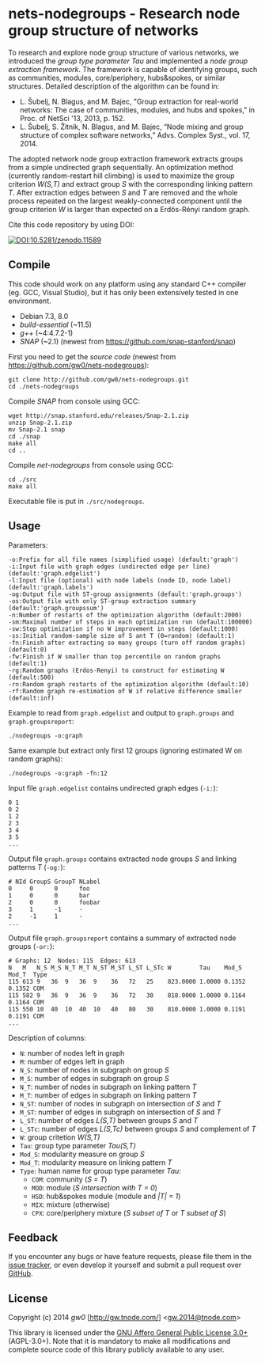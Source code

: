 nets-nodegroups - Research node group structure of networks
===========================================================

To research and explore node group structure of various networks, we introduced the *group type parameter Tau* and implemented a *node group extraction framework*. The framework is capable of identifying groups, such as communities, modules, core/periphery, hubs&spokes, or similar structures. Detailed description of the algorithm can be found in:

- L. Šubelj, N. Blagus, and M. Bajec, "Group extraction for real-world networks: The case of communities, modules, and hubs and spokes," in Proc. of NetSci '13, 2013, p. 152.
- L. Šubelj, S. Žitnik, N. Blagus, and M. Bajec, “Node mixing and group structure of complex software networks,” Advs. Complex Syst., vol. 17, 2014.

The adopted network node group extraction framework extracts groups from a simple undirected graph sequentially. An optimization method (currently random-restart hill climbing) is used to maximize the group criterion *W(S,T)* and extract group *S* with the corresponding linking pattern *T*. After extraction edges between *S* and *T* are removed and the whole process repeated on the largest weakly-connected component until the group criterion *W* is larger than expected on a Erdös-Rényi random graph.

Cite this code repository by using DOI:

[![DOI:10.5281/zenodo.11589](https://zenodo.org/badge/doi/10.5281/zenodo.11589.png)](http://dx.doi.org/10.5281/zenodo.11589)


Compile
-------

This code should work on any platform using any standard C++ compiler (eg. GCC, Visual Studio), but it has only been extensively tested in one environment.

- Debian 7.3, 8.0
- *build-essential* (~11.5)
- *g++* (~4:4.7.2-1)
- *SNAP* (~2.1) (newest from <https://github.com/snap-stanford/snap>)

First you need to get the *source code* (newest from <https://github.com/gw0/nets-nodegroups>):

    git clone http://github.com/gw0/nets-nodegroups.git
    cd ./nets-nodegroups


Compile *SNAP* from console using GCC:

    wget http://snap.stanford.edu/releases/Snap-2.1.zip
    unzip Snap-2.1.zip
    mv Snap-2.1 snap
    cd ./snap
    make all
    cd ..

Compile *net-nodegroups* from console using GCC:

    cd ./src
    make all

Executable file is put in `./src/nodegroups`.


Usage
-----

Parameters:

    -o:Prefix for all file names (simplified usage) (default:'graph')
    -i:Input file with graph edges (undirected edge per line) (default:'graph.edgelist')
    -l:Input file (optional) with node labels (node ID, node label) (default:'graph.labels')
    -og:Output file with ST-group assignments (default:'graph.groups')
    -os:Output file with only ST-group extraction summary (default:'graph.groupssum')
    -n:Number of restarts of the optimization algorithm (default:2000)
    -sm:Maximal number of steps in each optimization run (default:100000)
    -sw:Stop optimization if no W improvement in steps (default:1000)
    -ss:Initial random-sample size of S ant T (0=random) (default:1)
    -fn:Finish after extracting so many groups (turn off random graphs) (default:0)
    -fw:Finish if W smaller than top percentile on random graphs (default:1)
    -rg:Random graphs (Erdos-Renyi) to construct for estimating W (default:500)
    -rn:Random graph restarts of the optimization algorithm (default:10)
    -rf:Random graph re-estimation of W if relative difference smaller (default:inf)

Example to read from `graph.edgelist` and output to `graph.groups` and `graph.groupsreport`:

    ./nodegroups -o:graph

Same example but extract only first 12 groups (ignoring estimated W on random graphs):

    ./nodegroups -o:graph -fn:12

Input file `graph.edgelist` contains undirected graph edges (`-i:`):

    0 1
    0 2
    1 2
    2 3
    3 4
    3 5
    ...

Output file `graph.groups` contains extracted node groups *S* and linking patterns *T* (`-og:`):

    # NId GroupS GroupT NLabel
    0     0      0      foo
    1     0      0      bar
    2     0      0      foobar
    3     1      -1     -
    2     -1     1      -
    ...

Output file `graph.groupsreport` contains a summary of extracted node groups (`-or:`):

    # Graphs: 12  Nodes: 115  Edges: 613
    N   M   N_S M_S N_T M_T N_ST M_ST L_ST L_STc W        Tau    Mod_S  Mod_T  Type
    115 613 9   36  9   36  9    36   72   25    823.0000 1.0000 0.1352 0.1352 COM
    115 582 9   36  9   36  9    36   72   30    818.0000 1.0000 0.1164 0.1164 COM
    115 550 10  40  10  40  10   40   80   30    810.0000 1.0000 0.1191 0.1191 COM
    ...

Description of columns:

- `N`: number of nodes left in graph
- `M`: number of edges left in graph
- `N_S`: number of nodes in subgraph on group *S*
- `M_S`: number of edges in subgraph on group *S*
- `N_T`: number of nodes in subgraph on linking pattern *T*
- `M_T`: number of edges in subgraph on linking pattern *T*
- `N_ST`: number of nodes in subgraph on intersection of *S* and *T*
- `M_ST`: number of edges in subgraph on intersection of *S* and *T*
- `L_ST`: number of edges *L(S,T)* between groups *S* and *T*
- `L_STc`: number of edges *L(S,Tc)* between groups *S* and complement of *T*
- `W`: group critetion *W(S,T)*
- `Tau`: group type parameter *Tau(S,T)*
- `Mod_S`: modularity measure on group *S*
- `Mod_T`: modularity measure on linking pattern *T*
- `Type`: human name for group type parameter *Tau*:
  - `COM`: community (*S = T*)
  - `MOD`: module (*S intersection with T = 0*)
  - `HSD`: hub&spokes module (module and *|T| = 1*)
  - `MIX`: mixture (otherwise)
  - `CPX`: core/periphery mixture (*S subset of T* or *T subset of S*)


Feedback
--------

If you encounter any bugs or have feature requests, please file them in the [issue tracker](https://github.com/gw0/nets-nodegroups/issues), or even develop it yourself and submit a pull request over [GitHub](https://github.com/gw0/nets-nodegroups).


License
-------

Copyright (c) 2014 *gw0* [<http://gw.tnode.com/>] &lt;<gw.2014@tnode.com>&gt;

This library is licensed under the [GNU Affero General Public License 3.0+](LICENSE_AGPL-3.0.txt) (AGPL-3.0+). Note that it is mandatory to make all modifications and complete source code of this library publicly available to any user.

